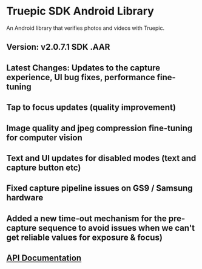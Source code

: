Truepic SDK Android Library 
=
An Android library that verifies photos and videos with Truepic.

## Version: v2.0.7.1 SDK .AAR

## Latest Changes: Updates to the capture experience, UI bug fixes, performance fine-tuning
## Tap to focus updates (quality improvement) 
## Image quality and jpeg compression fine-tuning for computer vision 
## Text and UI updates for disabled modes (text and capture button etc)
## Fixed capture pipeline issues on GS9 / Samsung hardware
## Added a new time-out mechanism for the pre-capture sequence to avoid issues when we can't get reliable values for exposure & focus)

## [API Documentation](Truepic_Android_SDK.pdf)

